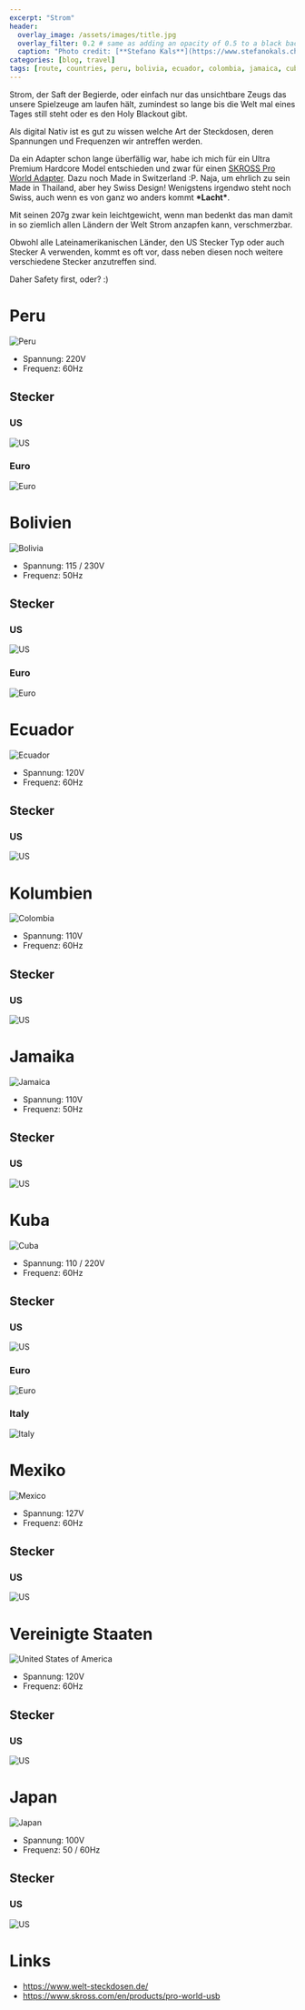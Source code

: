 ```yaml
---
excerpt: "Strom"
header:
  overlay_image: /assets/images/title.jpg
  overlay_filter: 0.2 # same as adding an opacity of 0.5 to a black background
  caption: "Photo credit: [**Stefano Kals**](https://www.stefanokals.ch)"
categories: [blog, travel]
tags: [route, countries, peru, bolivia, ecuador, colombia, jamaica, cuba, mexiko, usa, japan, power, electricity ] 
---
```


Strom, der Saft der Begierde, oder einfach nur das unsichtbare Zeugs das unsere Spielzeuge am laufen hält, zumindest so lange bis die Welt mal eines Tages still steht oder es den Holy Blackout gibt.

Als digital Nativ ist es gut zu wissen welche Art der Steckdosen, deren Spannungen und Frequenzen wir antreffen werden.

Da ein Adapter schon lange überfällig war, habe ich mich für ein Ultra Premium Hardcore Model entschieden und zwar für einen [SKROSS Pro World Adapter](https://www.digitec.ch/de/s1/product/skross-pro-world-multi-usb-multi-reiseadapter-5775720). Dazu noch Made in Switzerland :P. Naja, um ehrlich zu sein Made in Thailand, aber hey Swiss Design! Wenigstens irgendwo steht noch Swiss, auch wenn es von ganz wo anders kommt **\*Lacht\***.

Mit seinen 207g zwar kein leichtgewicht, wenn man bedenkt das man damit in so ziemlich allen
Ländern der Welt Strom anzapfen kann, verschmerzbar.

Obwohl alle Lateinamerikanischen Länder, den US Stecker Typ oder auch Stecker A verwenden,
kommt es oft vor, dass neben diesen noch weitere verschiedene Stecker anzutreffen sind.

Daher Safety first, oder? :)

# Peru

![Peru](/assets/images/fahnen/peru-flag-wave-medium.png)

* Spannung: 220V
* Frequenz: 60Hz

## Stecker

### US

![US](/assets/images/strom/usa.png)

### Euro

![Euro](/assets/images/strom/euro.png)

# Bolivien

![Bolivia](/assets/images/fahnen/bolivia-flag-wave-medium.png)

* Spannung: 115 / 230V
* Frequenz: 50Hz

## Stecker

### US

![US](/assets/images/strom/usa.png)

### Euro

![Euro](/assets/images/strom/euro.png)

# Ecuador

![Ecuador](/assets/images/fahnen/ecuador-flag-wave-medium.png)

* Spannung: 120V
* Frequenz: 60Hz

## Stecker

### US

![US](/assets/images/strom/usa.png)


# Kolumbien

![Colombia](/assets/images/fahnen/colombia-flag-wave-medium.png)

* Spannung: 110V
* Frequenz: 60Hz

## Stecker

### US

![US](/assets/images/strom/usa.png)


# Jamaika

![Jamaica](/assets/images/fahnen/jamaica-flag-wave-medium.png)

* Spannung: 110V
* Frequenz: 50Hz

## Stecker

### US

![US](/assets/images/strom/usa.png)


# Kuba

![Cuba](/assets/images/fahnen/cuba-flag-wave-medium.png)

* Spannung: 110 / 220V
* Frequenz: 60Hz

## Stecker

### US

![US](/assets/images/strom/usa.png)

### Euro

![Euro](/assets/images/strom/euro.png)

### Italy

![Italy](/assets/images/strom/italy.png)


# Mexiko

![Mexico](/assets/images/fahnen/mexico-flag-wave-medium.png)

* Spannung: 127V
* Frequenz: 60Hz

## Stecker

### US

![US](/assets/images/strom/usa.png)


# Vereinigte Staaten

![United States of America](/assets/images/fahnen/united-states-of-america-flag-wave-medium.png)

* Spannung: 120V
* Frequenz: 60Hz

## Stecker

### US

![US](/assets/images/strom/usa.png)


# Japan

![Japan](/assets/images/fahnen/japan-flag-wave-medium.png)

* Spannung: 100V
* Frequenz: 50 / 60Hz

## Stecker

### US

![US](/assets/images/strom/usa.png)


# Links

* <https://www.welt-steckdosen.de/>
* <https://www.skross.com/en/products/pro-world-usb>